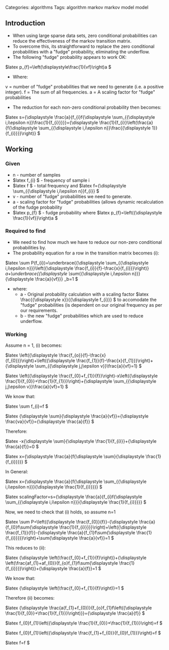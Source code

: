 Categories: algorithms
Tags: algorithm
      markov
      markov model
      model


## Introduction

- When using large sparse data sets, zero conditional probabilities can reduce the effectiveness of the markov transition matrix.
- To overcome this, its straightforward to replace the zero conditional probabilities with a "fudge" probability, eliminating the underflow.
- The following "fudge" probability appears to work OK:

$latex p_{f}=\left(\displaystyle\frac{1}{vf}\right)a $

- Where:

v = number of "fudge" probabilities that we need to generate (i.e. a positive integer).
f = The sum of all frequencies.
a = A scaling factor for "fudge" probabilities

- The reduction for each non-zero conditional probability then becomes:

$latex s={\displaystyle \frac{a}{f_{i}f{\displaystyle \sum_{{\displaystyle i,i\epsilon n}}\frac{1}{f_{i}}}}}={\displaystyle \frac{1}{f_{i}}\left(\frac{a}{f{\displaystyle \sum_{{\displaystyle i,i\epsilon n}}\frac{{\displaystyle 1}}{f_{i}}}}\right)} $

## Working

### Given

- n - number of samples
- $latex f_{i} $ - frequency of sample i
- $latex f $ - total frequency and $latex f={\displaystyle \sum_{{\displaystyle i,i\epsilon n}}f_{i}} $
- v - number of "fudge" probabilities we need to generate.
- a - scaling factor for "fudge" probabilities (allows dynamic recalculation of the fudge probability
- $latex p_{f} $ - fudge probability where $latex p_{f}=\left({\displaystyle \frac{1}{vf}}\right)a $

### Required to find

- We need to find how much we have to reduce our non-zero conditional probabilities by.
- The probability equation for a row in the transition matrix becomes (i):

$latex \sum P(f_{i})=\underbrace{{\displaystyle \sum_{{\displaystyle i,i\epsilon n}}}\left({\displaystyle \frac{f_{i}}{f}-\frac{x}{f_{i}}}\right)} _a+\underbrace{{\displaystyle \sum_{{\displaystyle i,i\epsilon n}}}{\displaystyle \frac{a}{vf}}} _b=1 $

- where:
  - a - Original probability calculation with a scaling factor $latex \frac{{\displaystyle x}}{{\displaystyle f_{i}}} $ to accomodate the "fudge" probabilities (is dependent on our original frequency as per our requirements.
  - b - the new "fudge" probabilities which are used to reduce underflow.

### Working

Assume n = 1, (i) becomes:

$latex \left({\displaystyle \frac{f_{o}}{f}-\frac{x}{f_{0}}}\right)+\left({\displaystyle \frac{f_{1}}{f}-\frac{x}{f_{1}}}\right)+{\displaystyle \sum_{{\displaystyle j,j\epsilon v}}\frac{a}{vf}=1} $

$latex \left({\displaystyle \frac{f_{0}+f_{1}}{f}}\right)-x\left({\displaystyle \frac{1}{f_{0}}+\frac{1}{f_{1}}}\right)+{\displaystyle \sum_{{\displaystyle j,j\epsilon v}}\frac{a}{vf}=1} $

We know that:

$latex \sum f_{i}=f $

$latex {\displaystyle \sum}{\displaystyle \frac{a}{vf}}={\displaystyle \frac{va}{vf}}={\displaystyle \frac{a}{f}} $

Therefore:

$latex -x{\displaystyle \sum}{\displaystyle \frac{1}{f_{i}}}+{\displaystyle \frac{a}{f}}=0 $

$latex x={\displaystyle \frac{a}{f{\displaystyle \sum}{\displaystyle \frac{1}{f_{i}}}}} $

In General:

$latex x={\displaystyle \frac{a}{f{\displaystyle \sum_{{\displaystyle i,i\epsilon n}}}{\displaystyle \frac{1}{f_{i}}}}} $

$latex scalingFactor=s={\displaystyle \frac{a}{f_{i}f{\displaystyle \sum_{{\displaystyle i,i\epsilon n}}}{\displaystyle \frac{1}{f_{i}}}}} $

Now, we need to check that (i) holds, so assume n=1

$latex \sum P=\left({\displaystyle \frac{f_{0}}{f}}-{\displaystyle \frac{a}{f_{0}f\sum{\displaystyle \frac{1}{f_{i}}}}}\right)+\left({\displaystyle \frac{f_{1}}{f}}-{\displaystyle \frac{a}{f_{1}f\sum{\displaystyle \frac{1}{f_{i}}}}}\right)+\sum{\displaystyle \frac{a}{vf}}=1 $

This reduces to (ii):

$latex {\displaystyle \left(\frac{f_{0}+f_{1}}{f}\right)}+{\displaystyle \left(\frac{af_{1}+af_{0}}{f_{o}f_{1}f\sum{\displaystyle \frac{1}{f_{i}}}}\right)}+{\displaystyle \frac{a}{f}}=1 $

We know that:

$latex {\displaystyle \left(\frac{f_{0}+f_{1}}{f}\right)}=1 $

Therefore (ii) becomes:

$latex {\displaystyle \frac{a(f_{1}+f_{0})}{f_{o}f_{1}f\left({\displaystyle \frac{1}{f_{0}}+\frac{1}{f_{1}}}\right)}}={\displaystyle \frac{a}{f}} $

$latex f_{0}f_{1}\left({\displaystyle \frac{1}{f_{0}}+\frac{1}{f_{1}}}\right)=f $

$latex f_{0}f_{1}\left({\displaystyle \frac{f_{1}+f_{0}}{f_{0}f_{1}}}\right)=f $

$latex f=f $